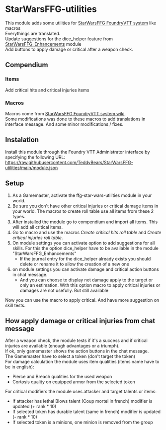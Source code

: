 # StarWarsFFG-utilities

This module adds some utilities for [StarWarsFFG FoundryVTT system](https://github.com/StarWarsFoundryVTT/StarWarsFFG) like macros  
Everythings are translated.  
Update suggestions for the dice_helper feature from [StarWarsFFG_Enhancements](https://github.com/wrycu/StarWarsFFG-Enhancements) module  
Add buttons to apply damage or critical after a weapon check.  

## Compendium

### Items

Add critical hits and critical injuries items

### Macros

Macros come from [StarWarsFFG FoundryVTT system wiki](https://github.com/StarWarsFoundryVTT/StarWarsFFG/wiki/Helpful-macros).  
Some modifications was done to these macros to add translations in interface message. And some minor modifications / fixes.  

## Instalation

Install this module through the Foundry VTT Administrator interface by specifying the following URL: https://raw.githubusercontent.com/TeddyBears/StarWarsFFG-utilities/main/module.json

## Setup

1. As a Gamemaster, activate the ffg-star-wars-utilities module in your world.
1. Be sure you don't have other critical injuries or critical damage items in your world. The macros to create roll table use all items from these 2 types.
1. After installed the module go to compendium and import all items. This will add all critical items.
1. Go to macro and use the macros _Create critical hits roll table_ and _Create critical injuries roll table_.
1. On module settings you can activate option to add suggestions for all skills. For this the option dice_helper have to be available in the module "StarWarsFFG_Enhancements"
   * If the journal entry for the dice_helper already exists you should delete or rename it to allow the creation of a new one
1. on module settings you can activate damage and critical action buttons in chat message.
   * And you can choose to display net damage apply to the target or only an estimation. With this option macro to apply critical injuries or damages are not usefully. But still available

Now you can use the macro to apply critical. And have more suggestion on skill tests.

## How apply damage or critical injuries from chat message

After a weapon check, the module tests if it's a success and if critical injuries are available (enough advantages or a triumph).  
If ok, only gamemaster shows the action buttons in the chat message.  
The Gamemaster have to select a token (don't target the token)  
For damage calculation the module uses item qualities (items name have to be in english):  

* Pierce and Breach qualities for the used weapon
* Cortosis quality on equipped armor from the selected token

For critical modifiers the module uses attacker and target talents or items:

* If attacker has lethal Blows talent (Coup mortel in french) modifier is updated (+ rank * 10)
* If selected token has durable talent (same in french)  modifier is updated (- rank * 10)
* If selected token is a minions, one minion is removed from the group
